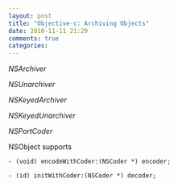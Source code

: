 ```yaml
---
layout: post
title: "Objective-c: Archiving Objects"
date: 2010-11-11 21:29
comments: true
categories: 
---
```


*NSArchiver*


*NSUnarchiver*


*NSKeyedArchiver*


*NSKeyedUnarchiver*


*NSPortCoder*


NSObject supports


```
- (void) encodeWithCoder:(NSCoder *) encoder;
```


```
- (id) initWithCoder:(NSCoder *) decoder;
```

